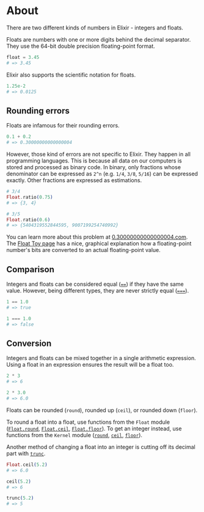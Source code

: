 # About

There are two different kinds of numbers in Elixir - integers and floats.

Floats are numbers with one or more digits behind the decimal separator. They use the 64-bit double precision floating-point format.

```elixir
float = 3.45
# => 3.45
```

Elixir also supports the scientific notation for floats.

```elixir
1.25e-2
# => 0.0125
```

## Rounding errors

Floats are infamous for their rounding errors.

```elixir
0.1 + 0.2
# => 0.30000000000000004
```

However, those kind of errors are not specific to Elixir. They happen in all programming languages. This is because all data on our computers is stored and processed as binary code. In binary, only fractions whose denominator can be expressed as `2^n` (e.g. `1/4`, `3/8`, `5/16`) can be expressed exactly. Other fractions are expressed as estimations.

```elixir
# 3/4
Float.ratio(0.75)
# => {3, 4}

# 3/5
Float.ratio(0.6)
# => {5404319552844595, 9007199254740992}
```

You can learn more about this problem at [0.30000000000000004.com][0.30000000000000004.com]. The [Float Toy page][evanw.github.io-float-toy] has a nice, graphical explanation how a floating-point number's bits are converted to an actual floating-point value.

## Comparison

Integers and floats can be considered equal ([`==`][kernel-equal]) if they have the same value. However, being different types, they are never strictly equal ([`===`][kernel-strictly-equal]).

```elixir
1 == 1.0
# => true

1 === 1.0
# => false
```

## Conversion

Integers and floats can be mixed together in a single arithmetic expression. Using a float in an expression ensures the result will be a float too.

```elixir
2 * 3
# => 6

2 * 3.0
# => 6.0
```

Floats can be rounded (`round`), rounded up (`ceil`), or rounded down (`floor`).

To round a float into a float, use functions from the `Float` module ([`Float.round`][float-round], [`Float.ceil`][float-ceil], [`Float.floor`][float-floor]). To get an integer instead, use functions from the `Kernel` module ([`round`][kernel-round], [`ceil`][kernel-ceil], [`floor`][kernel-floor]).

Another method of changing a float into an integer is cutting off its decimal part with [`trunc`][kernel-trunc].

```elixir
Float.ceil(5.2)
# => 6.0

ceil(5.2)
# => 6

trunc(5.2)
# => 5
```

[0.30000000000000004.com]: https://0.30000000000000004.com/
[evanw.github.io-float-toy]: https://evanw.github.io/float-toy/
[arbitrary-precision-arithmetic]: https://en.wikipedia.org/wiki/Arbitrary-precision_arithmetic
[kernel-equal]: https://hexdocs.pm/elixir/Kernel.html#==/2
[kernel-strictly-equal]: https://hexdocs.pm/elixir/Kernel.html#===/2
[kernel-round]: https://hexdocs.pm/elixir/Kernel.html#round/1
[kernel-ceil]: https://hexdocs.pm/elixir/Kernel.html#ceil/1
[kernel-floor]: https://hexdocs.pm/elixir/Kernel.html#floor/1
[kernel-trunc]: https://hexdocs.pm/elixir/Kernel.html#trunc/1
[float-round]: https://hexdocs.pm/elixir/Float.html#round/2
[float-ceil]: https://hexdocs.pm/elixir/Float.html#ceil/2
[float-floor]: https://hexdocs.pm/elixir/Float.html#floor/2
